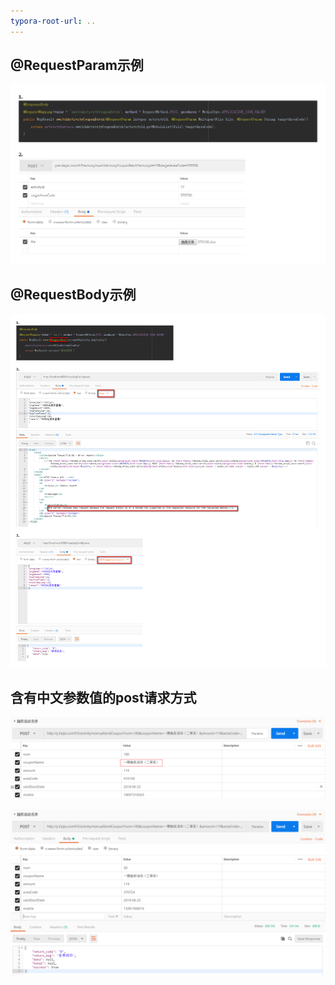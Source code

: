 ```yaml
---
typora-root-url: ..
---
```


## @RequestParam示例
![](/images/software/postman_demo1.png)

## @RequestBody示例

![](/images/work/question/question2.png)  

## 含有中文参数值的post请求方式

![TIM截图20180623160330](/images/software/postman/TIM截图20180623160330.png)

![TIM截图20180625092638](/images/software/postman/TIM截图20180625092638.png)